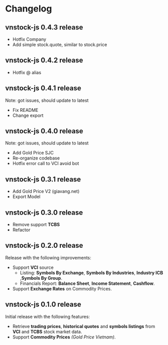 # Changelog

## vnstock-js 0.4.3 release
* Hotfix Company
* Add simple stock.quote, similar to stock.price

## vnstock-js 0.4.2 release
* Hotfix @ alias

## vnstock-js 0.4.1 release
Note: got issues, should update to latest
* Fix README
* Change export

## vnstock-js 0.4.0 release
Note: got issues, should update to latest
* Add Gold Price SJC
* Re-organize codebase
* Hotfix error call to VCI avoid bot

## vnstock-js 0.3.1 release
* Add Gold Price V2 (giavang.net)
* Export Model

## vnstock-js 0.3.0 release
* Remove support **TCBS**
* Refactor

## vnstock-js 0.2.0 release
Release with the following improvements:

* Support **VCI** source
  * Listing: **Symbols By Exchange**, **Symbols By Industries**, **Industry ICB** ,**Symbols By Group**.
  * Financials Report: **Balance Sheet**, **Income Statement**, **Cashflow**.
* Support **Exchange Rates** on Commodity Prices.

## vnstock-js 0.1.0 release

Initial release with the following features:
* Retrieve **trading prices**,  **historical quotes** and **symbols listings** from **VCI** and **TCBS** stock market data.
* Support **Commodity Prices** *(Gold Price Vietnam)*.